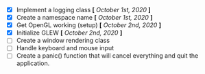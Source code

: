 - [X] Implement a logging class  __[__ _October 1st, 2020_ __]__
- [X] Create a namespace name __[__ _October 1st, 2020_ __]__
- [X] Get OpenGL working (setup) __[__ _October 2nd, 2020_ __]__
- [X] Initialize GLEW __[__ _October 2nd, 2020_ __]__
- [ ] Create a window rendering class
- [ ] Handle keyboard and mouse input
- [ ] Create a panic() function that will cancel everything and quit the application.
